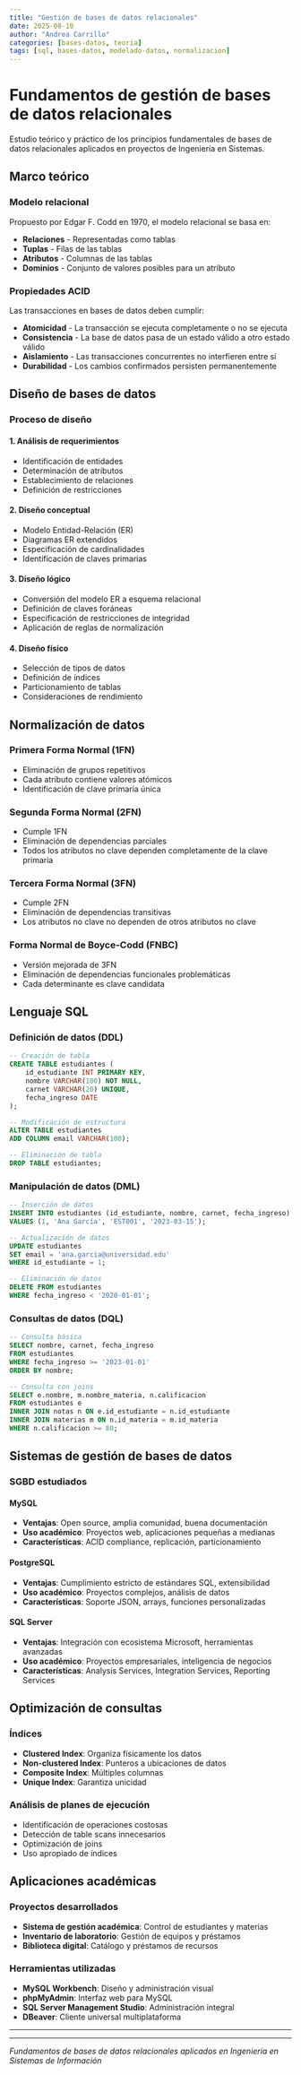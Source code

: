 ```yaml
---
title: "Gestión de bases de datos relacionales"
date: 2025-08-10
author: "Andrea Carrillo"
categories: [bases-datos, teoria]
tags: [sql, bases-datos, modelado-datos, normalizacion]
---
```


# Fundamentos de gestión de bases de datos relacionales

Estudio teórico y práctico de los principios fundamentales de bases de datos relacionales aplicados en proyectos de Ingeniería en Sistemas.

## Marco teórico

### Modelo relacional

Propuesto por Edgar F. Codd en 1970, el modelo relacional se basa en:

- **Relaciones** - Representadas como tablas
- **Tuplas** - Filas de las tablas
- **Atributos** - Columnas de las tablas
- **Dominios** - Conjunto de valores posibles para un atributo

### Propiedades ACID

Las transacciones en bases de datos deben cumplir:

- **Atomicidad** - La transacción se ejecuta completamente o no se ejecuta
- **Consistencia** - La base de datos pasa de un estado válido a otro estado válido
- **Aislamiento** - Las transacciones concurrentes no interfieren entre sí
- **Durabilidad** - Los cambios confirmados persisten permanentemente

## Diseño de bases de datos

### Proceso de diseño

#### 1. Análisis de requerimientos

- Identificación de entidades
- Determinación de atributos
- Establecimiento de relaciones
- Definición de restricciones

#### 2. Diseño conceptual

- Modelo Entidad-Relación (ER)
- Diagramas ER extendidos
- Especificación de cardinalidades
- Identificación de claves primarias

#### 3. Diseño lógico

- Conversión del modelo ER a esquema relacional
- Definición de claves foráneas
- Especificación de restricciones de integridad
- Aplicación de reglas de normalización

#### 4. Diseño físico

- Selección de tipos de datos
- Definición de índices
- Particionamiento de tablas
- Consideraciones de rendimiento

## Normalización de datos

### Primera Forma Normal (1FN)

- Eliminación de grupos repetitivos
- Cada atributo contiene valores atómicos
- Identificación de clave primaria única

### Segunda Forma Normal (2FN)

- Cumple 1FN
- Eliminación de dependencias parciales
- Todos los atributos no clave dependen completamente de la clave primaria

### Tercera Forma Normal (3FN)

- Cumple 2FN
- Eliminación de dependencias transitivas
- Los atributos no clave no dependen de otros atributos no clave

### Forma Normal de Boyce-Codd (FNBC)

- Versión mejorada de 3FN
- Eliminación de dependencias funcionales problemáticas
- Cada determinante es clave candidata

## Lenguaje SQL

### Definición de datos (DDL)

```sql
-- Creación de tabla
CREATE TABLE estudiantes (
    id_estudiante INT PRIMARY KEY,
    nombre VARCHAR(100) NOT NULL,
    carnet VARCHAR(20) UNIQUE,
    fecha_ingreso DATE
);

-- Modificación de estructura
ALTER TABLE estudiantes
ADD COLUMN email VARCHAR(100);

-- Eliminación de tabla
DROP TABLE estudiantes;
```

### Manipulación de datos (DML)

```sql
-- Inserción de datos
INSERT INTO estudiantes (id_estudiante, nombre, carnet, fecha_ingreso)
VALUES (1, 'Ana García', 'EST001', '2023-03-15');

-- Actualización de datos
UPDATE estudiantes
SET email = 'ana.garcia@universidad.edu'
WHERE id_estudiante = 1;

-- Eliminación de datos
DELETE FROM estudiantes
WHERE fecha_ingreso < '2020-01-01';
```

### Consultas de datos (DQL)

```sql
-- Consulta básica
SELECT nombre, carnet, fecha_ingreso
FROM estudiantes
WHERE fecha_ingreso >= '2023-01-01'
ORDER BY nombre;

-- Consulta con joins
SELECT e.nombre, m.nombre_materia, n.calificacion
FROM estudiantes e
INNER JOIN notas n ON e.id_estudiante = n.id_estudiante
INNER JOIN materias m ON n.id_materia = m.id_materia
WHERE n.calificacion >= 80;
```

## Sistemas de gestión de bases de datos

### SGBD estudiados

#### MySQL

- **Ventajas**: Open source, amplia comunidad, buena documentación
- **Uso académico**: Proyectos web, aplicaciones pequeñas a medianas
- **Características**: ACID compliance, replicación, particionamiento

#### PostgreSQL

- **Ventajas**: Cumplimiento estricto de estándares SQL, extensibilidad
- **Uso académico**: Proyectos complejos, análisis de datos
- **Características**: Soporte JSON, arrays, funciones personalizadas

#### SQL Server

- **Ventajas**: Integración con ecosistema Microsoft, herramientas avanzadas
- **Uso académico**: Proyectos empresariales, inteligencia de negocios
- **Características**: Analysis Services, Integration Services, Reporting Services

## Optimización de consultas

### Índices

- **Clustered Index**: Organiza físicamente los datos
- **Non-clustered Index**: Punteros a ubicaciones de datos
- **Composite Index**: Múltiples columnas
- **Unique Index**: Garantiza unicidad

### Análisis de planes de ejecución

- Identificación de operaciones costosas
- Detección de table scans innecesarios
- Optimización de joins
- Uso apropiado de índices

## Aplicaciones académicas

### Proyectos desarrollados

- **Sistema de gestión académica**: Control de estudiantes y materias
- **Inventario de laboratorio**: Gestión de equipos y préstamos
- **Biblioteca digital**: Catálogo y préstamos de recursos

### Herramientas utilizadas

- **MySQL Workbench**: Diseño y administración visual
- **phpMyAdmin**: Interfaz web para MySQL
- **SQL Server Management Studio**: Administración integral
- **DBeaver**: Cliente universal multiplataforma

---

---

_Fundamentos de bases de datos relacionales aplicados en Ingeniería en Sistemas de Información_
